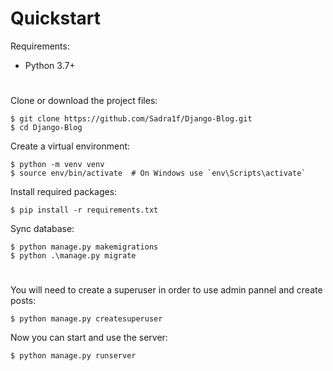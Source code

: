 # Quickstart

Requirements:
- Python 3.7+

#

Clone or download the project files:

    $ git clone https://github.com/Sadra1f/Django-Blog.git
    $ cd Django-Blog

Create a virtual environment:

    $ python -m venv venv
    $ source env/bin/activate  # On Windows use `env\Scripts\activate`

Install required packages:

    $ pip install -r requirements.txt

Sync database:
    
    $ python manage.py makemigrations
    $ python .\manage.py migrate

#

You will need to create a superuser in order to use admin pannel and create posts:

    $ python manage.py createsuperuser

Now you can start and use the server:

    $ python manage.py runserver
